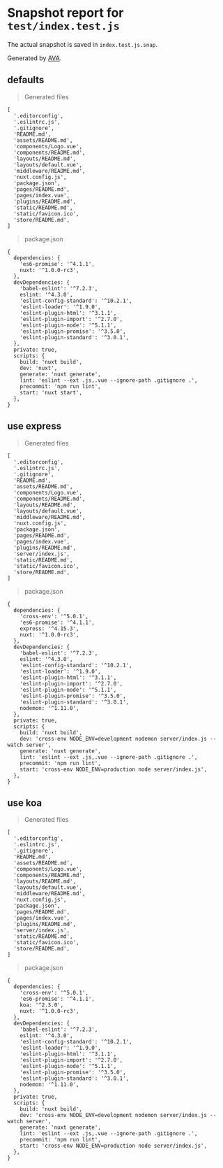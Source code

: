 # Snapshot report for `test/index.test.js`

The actual snapshot is saved in `index.test.js.snap`.

Generated by [AVA](https://ava.li).

## defaults

> Generated files

    [
      '.editorconfig',
      '.eslintrc.js',
      '.gitignore',
      'README.md',
      'assets/README.md',
      'components/Logo.vue',
      'components/README.md',
      'layouts/README.md',
      'layouts/default.vue',
      'middleware/README.md',
      'nuxt.config.js',
      'package.json',
      'pages/README.md',
      'pages/index.vue',
      'plugins/README.md',
      'static/README.md',
      'static/favicon.ico',
      'store/README.md',
    ]

> package.json

    {
      dependencies: {
        'es6-promise': '^4.1.1',
        nuxt: '^1.0.0-rc3',
      },
      devDependencies: {
        'babel-eslint': '^7.2.3',
        eslint: '^4.3.0',
        'eslint-config-standard': '^10.2.1',
        'eslint-loader': '^1.9.0',
        'eslint-plugin-html': '^3.1.1',
        'eslint-plugin-import': '^2.7.0',
        'eslint-plugin-node': '^5.1.1',
        'eslint-plugin-promise': '^3.5.0',
        'eslint-plugin-standard': '^3.0.1',
      },
      private: true,
      scripts: {
        build: 'nuxt build',
        dev: 'nuxt',
        generate: 'nuxt generate',
        lint: 'eslint --ext .js,.vue --ignore-path .gitignore .',
        precommit: 'npm run lint',
        start: 'nuxt start',
      },
    }

## use express

> Generated files

    [
      '.editorconfig',
      '.eslintrc.js',
      '.gitignore',
      'README.md',
      'assets/README.md',
      'components/Logo.vue',
      'components/README.md',
      'layouts/README.md',
      'layouts/default.vue',
      'middleware/README.md',
      'nuxt.config.js',
      'package.json',
      'pages/README.md',
      'pages/index.vue',
      'plugins/README.md',
      'server/index.js',
      'static/README.md',
      'static/favicon.ico',
      'store/README.md',
    ]

> package.json

    {
      dependencies: {
        'cross-env': '^5.0.1',
        'es6-promise': '^4.1.1',
        express: '^4.15.3',
        nuxt: '^1.0.0-rc3',
      },
      devDependencies: {
        'babel-eslint': '^7.2.3',
        eslint: '^4.3.0',
        'eslint-config-standard': '^10.2.1',
        'eslint-loader': '^1.9.0',
        'eslint-plugin-html': '^3.1.1',
        'eslint-plugin-import': '^2.7.0',
        'eslint-plugin-node': '^5.1.1',
        'eslint-plugin-promise': '^3.5.0',
        'eslint-plugin-standard': '^3.0.1',
        nodemon: '^1.11.0',
      },
      private: true,
      scripts: {
        build: 'nuxt build',
        dev: 'cross-env NODE_ENV=development nodemon server/index.js --watch server',
        generate: 'nuxt generate',
        lint: 'eslint --ext .js,.vue --ignore-path .gitignore .',
        precommit: 'npm run lint',
        start: 'cross-env NODE_ENV=production node server/index.js',
      },
    }

## use koa

> Generated files

    [
      '.editorconfig',
      '.eslintrc.js',
      '.gitignore',
      'README.md',
      'assets/README.md',
      'components/Logo.vue',
      'components/README.md',
      'layouts/README.md',
      'layouts/default.vue',
      'middleware/README.md',
      'nuxt.config.js',
      'package.json',
      'pages/README.md',
      'pages/index.vue',
      'plugins/README.md',
      'server/index.js',
      'static/README.md',
      'static/favicon.ico',
      'store/README.md',
    ]

> package.json

    {
      dependencies: {
        'cross-env': '^5.0.1',
        'es6-promise': '^4.1.1',
        koa: '^2.3.0',
        nuxt: '^1.0.0-rc3',
      },
      devDependencies: {
        'babel-eslint': '^7.2.3',
        eslint: '^4.3.0',
        'eslint-config-standard': '^10.2.1',
        'eslint-loader': '^1.9.0',
        'eslint-plugin-html': '^3.1.1',
        'eslint-plugin-import': '^2.7.0',
        'eslint-plugin-node': '^5.1.1',
        'eslint-plugin-promise': '^3.5.0',
        'eslint-plugin-standard': '^3.0.1',
        nodemon: '^1.11.0',
      },
      private: true,
      scripts: {
        build: 'nuxt build',
        dev: 'cross-env NODE_ENV=development nodemon server/index.js --watch server',
        generate: 'nuxt generate',
        lint: 'eslint --ext .js,.vue --ignore-path .gitignore .',
        precommit: 'npm run lint',
        start: 'cross-env NODE_ENV=production node server/index.js',
      },
    }
